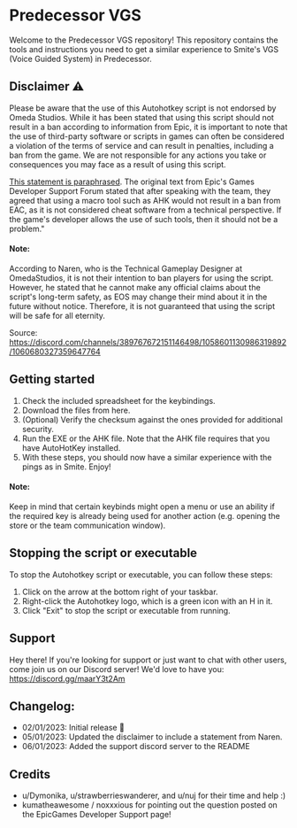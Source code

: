 # Predecessor VGS
Welcome to the Predecessor VGS repository! This repository contains the tools and instructions you need to get a similar experience to Smite's VGS (Voice Guided System) in Predecessor.

## Disclaimer ⚠️
Please be aware that the use of this Autohotkey script is not endorsed by Omeda Studios. While it has been stated that using this script should not result in a ban according to information from Epic, it is important to note that the use of third-party software or scripts in games can often be considered a violation of the terms of service and can result in penalties, including a ban from the game. We are not responsible for any actions you take or consequences you may face as a result of using this script.

[This statement is paraphrased](https://eoshelp.epicgames.com/s/question/0D54z00007MNTVkCAP/will-easy-anti-cheat-detect-autohotkey-as-a-cheat-program). The original text from Epic's Games Developer Support Forum stated that after speaking with the team, they agreed that using a macro tool such as AHK would not result in a ban from EAC, as it is not considered cheat software from a technical perspective. If the game's developer allows the use of such tools, then it should not be a problem."

#### Note:
According to Naren, who is the Technical Gameplay Designer at OmedaStudios, it is not their intention to ban players for using the script. However, he stated that he cannot make any official claims about the script's long-term safety, as EOS may change their mind about it in the future without notice. Therefore, it is not guaranteed that using the script will be safe for all eternity.

Source: https://discord.com/channels/389767672151146498/1058601130986319892/1060680327359647764

## Getting started
1. Check the included spreadsheet for the keybindings.
2. Download the files from here.
3. (Optional) Verify the checksum against the ones provided for additional security.
4. Run the EXE or the AHK file. Note that the AHK file requires that you have AutoHotKey installed.
5. With these steps, you should now have a similar experience with the pings as in Smite. Enjoy!

#### Note:
Keep in mind that certain keybinds might open a menu or use an ability if the required key is already being used for another action (e.g. opening the store or the team communication window).

## Stopping the script or executable
To stop the Autohotkey script or executable, you can follow these steps:

1. Click on the arrow at the bottom right of your taskbar.
2. Right-click the Autohotkey logo, which is a green icon with an H in it.
3. Click "Exit" to stop the script or executable from running.

## Support
Hey there! If you're looking for support or just want to chat with other users, come join us on our Discord server! We'd love to have you: https://discord.gg/maarY3t2Am

## Changelog:
- 02/01/2023: Initial release 🎊
- 05/01/2023: Updated the disclaimer to include a statement from Naren.
- 06/01/2023: Added the support discord server to the README

## Credits
- u/Dymonika, u/strawberrieswanderer, and u/nuj for their time and help :)
- kumatheawesome / noxxxious for pointing out the question posted on the EpicGames Developer Support page!
